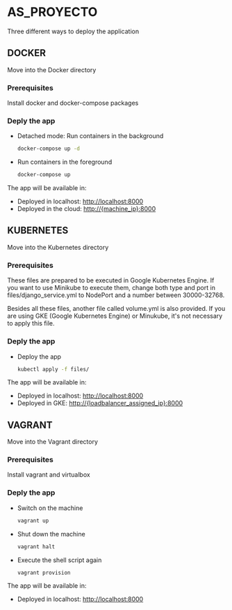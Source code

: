 # AS_PROYECTO
Three different ways to deploy the application
## DOCKER
Move into the Docker directory
### Prerequisites
Install docker and docker-compose packages

### Deply the app
* Detached mode: Run containers in the background
  ```sh
  docker-compose up -d
  ```
* Run containers in the foreground
  ```sh
  docker-compose up
  ```
The app will be available in:
* Deployed in localhost: [http://localhost:8000](http://localhost:8000)
* Deployed in the cloud: [http://{machine_ip}:8000](http://{machine_ip}:8000)

## KUBERNETES
Move into the Kubernetes directory
### Prerequisites
These files are prepared to be executed in Google Kubernetes Engine.
If you want to use Minikube to execute them, change both type and port in files/django_service.yml to NodePort and a number between 30000-32768.

Besides all these files, another file called volume.yml is also provided. If you are using GKE (Google Kubernetes Engine) or Minukube, it's not necessary to apply this file.
### Deply the app
* Deploy the app
  ```sh
  kubectl apply -f files/
  ```
The app will be available in:
* Deployed in localhost: [http://localhost:8000](http://localhost:8000)
* Deployed in GKE: [http://{loadbalancer_assigned_ip}:8000](http://{machine_ip}:8000)

## VAGRANT
Move into the Vagrant directory
### Prerequisites
Install vagrant and virtualbox

### Deply the app
* Switch on the machine
  ```sh
  vagrant up
  ```
* Shut down the machine
  ```sh
  vagrant halt
  ```
* Execute the shell script again
  ```sh
  vagrant provision
  ```
The app will be available in:
* Deployed in localhost: [http://localhost:8000](http://localhost:8000)

